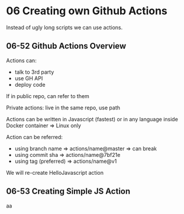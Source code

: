 # 06 Creating own Github Actions

Instead of ugly long scripts we can use actions.
## 06-52 Github Actions Overview


Actions can:

* talk to 3rd party
* use GH API
* deploy code

If in public repo, can refer to them

Private actions: live in the same repo, use path

Actions can be written in Javascript (fastest)
or in any language inside Docker container => Linux only

Action can be referred: 

* using branch name => actions/name@master => can break
* using commit sha => actions/name@7bf21e
* using tag (preferred) => actions/name@v1

We will re-create HelloJavascript action

## 06-53 Creating Simple JS Action

aa


